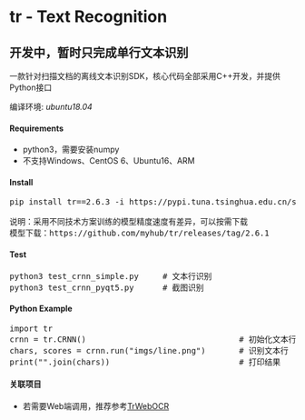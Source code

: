 # tr - Text Recognition 

## 开发中，暂时只完成单行文本识别

一款针对扫描文档的离线文本识别SDK，核心代码全部采用C++开发，并提供Python接口

编译环境: *ubuntu18.04*

#### Requirements
+ python3，需要安装numpy
+ 不支持Windows、CentOS 6、Ubuntu16、ARM

#### Install
<pre>pip install tr==2.6.3 -i https://pypi.tuna.tsinghua.edu.cn/simple

说明：采用不同技术方案训练的模型精度速度有差异，可以按需下载
模型下载：https://github.com/myhub/tr/releases/tag/2.6.1
</pre>

#### Test
<pre>
python3 test_crnn_simple.py     # 文本行识别  
python3 test_crnn_pyqt5.py      # 截图识别  
</pre>

#### Python Example
<pre>import tr
crnn = tr.CRNN()                                # 初始化文本行识别网络
chars, scores = crnn.run("imgs/line.png")       # 识别文本行
print("".join(chars))                           # 打印结果
</pre>


#### 关联项目
+ 若需要Web端调用，推荐参考<a href="https://github.com/alisen39/TrWebOCR">TrWebOCR</a>

